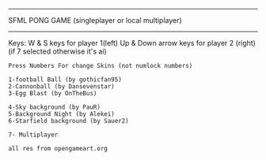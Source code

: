 ____________________________________________
SFML PONG GAME (singleplayer or local multiplayer)
_____________________________________________
Keys:
W & S keys for player 1(left)
Up & Down arrow keys for player 2 (right)(if 7 selected otherwise it's ai)

    Press Numbers For change Skins (not numlock numbers)
    
    1-football Ball (by gothicfan95)
    2-Cannonball (by Dansevenstar)
    3-Egg Blast (by OnTheBus)

    4-Sky background (by PauR)
    5-Background Night (by Alekei)
    6-Starfield background (by Sauer2)

    7- Multiplayer

    all res from opengameart.org
